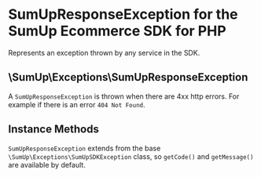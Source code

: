 # SumUpResponseException for the SumUp Ecommerce SDK for PHP

Represents an exception thrown by any service in the SDK.

## \SumUp\Exceptions\SumUpResponseException

A `SumUpResponseException` is thrown when there are 4xx http errors. For example if there is an error `404 Not Found`.

## Instance Methods

`SumUpResponseException` extends from the base `\SumUp\Exceptions\SumUpSDKException` class, so `getCode()` and `getMessage()` are available by default.
